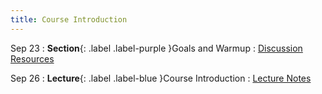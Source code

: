 ```yaml
---
title: Course Introduction
---
```


Sep 23
: **Section**{: .label .label-purple }Goals and Warmup
  : [Discussion Resources](#)

Sep 26
: **Lecture**{: .label .label-blue }Course Introduction
  : [Lecture Notes](#)
